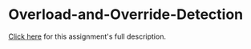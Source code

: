 ﻿# Overload-and-Override-Detection

[Click here](https://github.com/sacost6/Overload-and-Override-Detection/blob/main/a1.pdf) for this assignment's full description.
